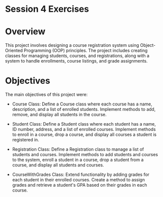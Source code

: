 # Session 4 Exercises

# Overview

This project involves designing a course registration system using Object-Oriented Programming (OOP) principles. The project includes creating classes for managing students, courses, and registrations, along with a system to handle enrollments, course listings, and grade assignments.

# Objectives

The main objectives of this project were:

- Course Class:
Define a Course class where each course has a name, description, and a list of enrolled students.
Implement methods to add, remove, and display all students in the course.

- Student Class:
Define a Student class where each student has a name, ID number, address, and a list of enrolled courses.
Implement methods to enroll in a course, drop a course, and display all courses a student is registered in.

- Registration Class:
Define a Registration class to manage a list of students and courses.
Implement methods to add students and courses to the system, enroll a student in a course, drop a student from a course, and display all students and courses.

- CourseWithGrades Class:
Extend functionality by adding grades for each student in their enrolled courses.
Create a method to assign grades and retrieve a student's GPA based on their grades in each course.
